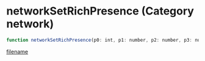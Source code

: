 # networkSetRichPresence (Category network)

```js
function networkSetRichPresence(p0: int, p1: number, p2: number, p3: number): void
```

[filename](networkSetRichPresence_m.md ':include')